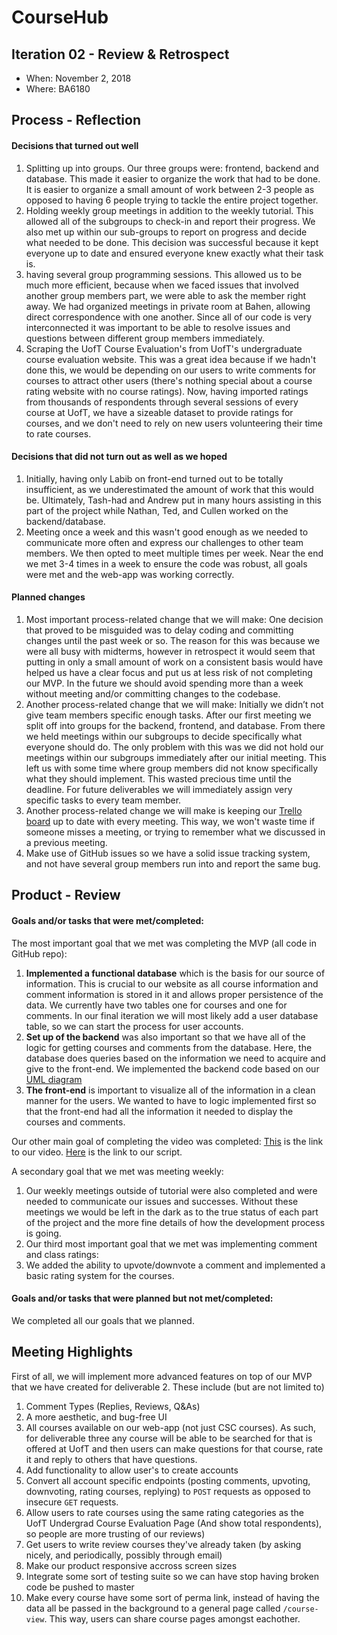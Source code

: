 # CourseHub

## Iteration 02 - Review & Retrospect

 * When: November 2, 2018
 * Where: BA6180

## Process - Reflection

#### Decisions that turned out well
 
1. Splitting up into groups.  Our three groups were: frontend, backend and database.  This made it easier to organize the work that had to be done.  It is easier to organize a small amount of work between 2-3 people as opposed to having 6 people trying to tackle the entire project together. 
1. Holding weekly group meetings in addition to the weekly tutorial.  This allowed all of the subgroups to check-in and report their progress.  We also met up within our sub-groups to report on progress and decide what needed to be done.  This decision was successful because it kept everyone up to date and ensured everyone knew exactly what their task is.
1. having several group programming sessions. This allowed us to be much more efficient, because when we faced issues that involved another group members part, we were able to ask the member right away. We had organized meetings in private room at Bahen, allowing direct correspondence with one another. Since all of our code is very interconnected it was important to be able to resolve issues and questions between different group members immediately. 
1. Scraping the UofT Course Evaluation's from UofT's undergraduate course evaluation website. This was a great idea because if we hadn't done this, we would be depending on our users to write comments for courses to attract other users (there's nothing special about a course rating website with no course ratings). Now, having imported ratings from thousands of respondents through several sessions of every course at UofT, we have a sizeable dataset to provide ratings for courses, and we don't need to rely on new users volunteering their time to rate courses. 

#### Decisions that did not turn out as well as we hoped
 
1. Initially, having only Labib on front-end turned out to be totally insufficient, as we underestimated the amount of work that this would be. Ultimately, Tash-had and Andrew put in many hours assisting in this part of the project while Nathan, Ted, and Cullen worked on the backend/database.
1. Meeting once a week and this wasn't good enough as we needed to communicate more often and express our challenges to other team members. We then opted to meet multiple times per week. Near the end we met 3-4 times in a week to ensure the code was robust, all goals were met and the web-app was working correctly.

#### Planned changes
 
1. Most important process-related change that we will make: One decision that proved to be misguided was to delay coding and committing changes until the past week or so. The reason for this was because we were all busy with midterms, however in retrospect it would seem that putting in only a small amount of work on a consistent basis would have helped us have a clear focus and put us at less risk of not completing our MVP. In the future we should avoid spending more than a week without meeting and/or committing changes to the codebase.
1. Another process-related change that we will make:  Initially we didn’t not give team members specific enough tasks.  After our first meeting we split off into groups for the backend, frontend, and database.  From there we held meetings within our subgroups to decide specifically what everyone should do.  The only problem with this was we did not hold our meetings within our subgroups immediately after our initial meeting.  This left us with some time where group members did not know specifically what they should implement.  This wasted precious time until the deadline.  For future deliverables we will immediately assign very specific tasks to every team member.  
1. Another process-related change we will make is keeping our [Trello board](https://trello.com/b/QOjo3VHX/csc301) up to date with every meeting. This way, we won't waste time if someone misses a meeting, or trying to remember what we discussed in a previous meeting. 
1. Make use of GitHub issues so we have a solid issue tracking system, and not have several group members run into and report the same bug. 

## Product - Review

#### Goals and/or tasks that were met/completed:

The most important goal that we met was completing the MVP (all code in GitHub repo): 

1. **Implemented a functional database** which is the basis for our source of information. This is crucial to our website as all course information and comment information is stored in it and allows proper persistence of the data. We currently have two tables one for courses and one for comments. In our final iteration we will most likely add a user database table, so we can start the process for user accounts. 
1. **Set up of the backend** was also important so that we have all of the logic for getting courses and comments from the database. Here, the database does queries based on the information we need to acquire and give to the front-end.  We implemented the backend code based on our [UML diagram](https://drive.google.com/file/d/1m6DPvzWu5L10WlaltwL3CrcNGazQQ7-A/view?usp=sharing) 
1. **The front-end** is important to visualize all of the information in a clean manner for the users. We wanted to have to logic implemented first so that the front-end had all the information it needed to display the courses and comments.

Our other main goal of completing the video was completed:
	[This](https://www.youtube.com/watch?v=cWvscooP2Ao&feature=youtu.be) is the link to our video.
	[Here](https://docs.google.com/document/d/1ct0GLvdP1TsfQiNHcfIvCtAZUAlxfRm4cf7fKQ3mErQ/edit?usp=sharing) is the link to our script.

A secondary goal that we met was meeting weekly:

1. Our weekly meetings outside of tutorial were also completed and were needed to communicate our issues and successes. Without these meetings we would be left in the dark as to the true status of each part of the project and the more fine details of how the development process is going. 
1. Our third most important goal that we met was implementing comment and class ratings:
1. We added the ability to upvote/downvote a comment and implemented a basic rating system for the courses.  

#### Goals and/or tasks that were planned but not met/completed:
   
   We completed all our goals that we planned.

## Meeting Highlights
 
   First of all, we will implement more advanced features on top of our MVP that we have created for deliverable 2.  These include (but are not limited to)
   
1. Comment Types (Replies, Reviews, Q&As) 
1. A more aesthetic, and bug-free UI 
1. All courses available on our web-app (not just CSC courses). As such, for deliverable three any course will be able to be searched for that is offered at UofT and then users can make questions for that course, rate it and reply to others that have questions. 
1. Add functionality to allow user's to create accounts 
1. Convert all account specific endpoints (posting comments, upvoting, downvoting, rating courses, replying) to `POST` requests as opposed to insecure `GET` requests. 
1. Allow users to rate courses using the same rating categories as the UofT Undergrad Course Evaluation Page (And show total respondents), so people are more trusting of our reviews) 
1. Get users to write review courses they've already taken (by asking nicely, and periodically, possibly through email)
1. Make our product responsive accross screen sizes 
1. Integrate some sort of testing suite so we can have stop having broken code be pushed to master
1. Make every course have some sort of perma link, instead of having the data all be passed in the background to a general page called `/course-view`. This way, users can share course pages amongst eachother. 
